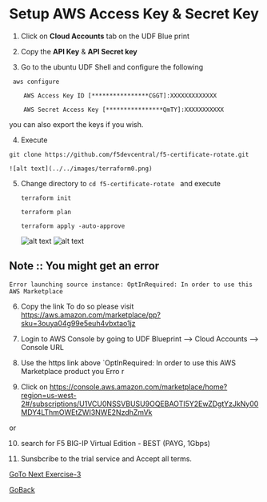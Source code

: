 # Setup AWS Access Key & Secret Key


1. Click on **Cloud Accounts** tab on the UDF Blue print

2. Copy the **API Key** & **API Secret key**

3. Go to the ubuntu UDF Shell and configure the following

```
 aws configure

    AWS Access Key ID [****************CGGT]:XXXXXXXXXXXXX

    AWS Secret Access Key [****************QmTY]:XXXXXXXXXXX
```
you can also export the keys if you wish.

4. Execute
 
``` git clone https://github.com/f5devcentral/f5-certificate-rotate.git ```

  
    ![alt text](../../images/terraform0.png)
   
5. Change directory to ```cd f5-certificate-rotate ``` and execute 

   ```terraform init```

   ```terraform plan```

   ```terraform apply -auto-approve```
 
  
   ![alt text](../../images/terraform1.png)
   ![alt text](../../images/terraform2.png)

## Note :: You might get an error 
``` Error launching source instance: OptInRequired: In order to use this AWS Marketplace ```

6. Copy the link To do so please visit https://aws.amazon.com/marketplace/pp?sku=3ouya04g99e5euh4vbxtao1jz

7. Login to AWS Console by going to UDF Blueprint –> Cloud Accounts –> Console URL

8. Use the https link above `OptInRequired: In order to use this AWS Marketplace product you Erro
r
9. Click on https://console.aws.amazon.com/marketplace/home?region=us-west-2#/subscriptions/U1VCU0NSSVBUSU9OQEBAOTI5Y2EwZDgtYzJkNy00MDY4LThmOWEtZWI3NWE2NzdhZmVk

or

10. search for F5 BIG-IP Virtual Edition - BEST (PAYG, 1Gbps)

11. Sunsbcribe to the trial service and Accept all terms.

[GoTo Next Exercise-3](3-ex)

[GoBack](../README.md)
